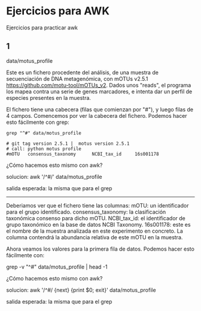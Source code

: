# Ejercicios para AWK

Ejercicios para practicar awk

## 1

data/motus_profile

Este es un fichero procedente del análisis, de una muestra de secuenciación de DNA metagenómica, con mOTUs v2.5.1 https://github.com/motu-tool/mOTUs_v2.
Dados unos "reads", el programa los mapea contra una serie de genes marcadores, e intenta dar un perfil de especies presentes en la muestra.

El fichero tiene una cabecera (filas que comienzan por "#"), y luego filas de 4 campos.
Comencemos por ver la cabecera del fichero. Podemos hacer esto fácilmente con grep:

```
grep "^#" data/motus_profile
```

```
# git tag version 2.5.1 |  motus version 2.5.1
# call: python motus profile
#mOTU   consensus_taxonomy      NCBI_tax_id     16s001178
```

¿Cómo hacemos esto mismo con awk?

solucion:
awk '/^#/' data/motus_profile

salida esperada:
la misma que para el grep

-------------

Deberiamos ver que el fichero tiene las columnas:
mOTU: un identificador para el grupo identificado.
consensus_taxonomy: la clasificación taxonómica consenso para dicho mOTU.
NCBI_tax_id: el identificador de grupo taxonómico en la base de datos NCBI Taxonomy.
16s001178: este es el nombre de la muestra analizada en este experimento en concreto. La columna contendrá la abundancia relativa de este mOTU en la muestra.


Ahora veamos los valores para la primera fila de datos. Podemos hacer esto fácilmente con:

grep -v "^#" data/motus_profile | head -1

¿Cómo hacemos esto mismo con awk?

solucion:
awk '/^#/ {next} {print $0; exit}' data/motus_profile

salida esperada:
la misma que para el grep